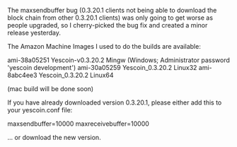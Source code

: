 The maxsendbuffer bug (0.3.20.1 clients not being able to download the block chain from other 0.3.20.1 clients) was only going to get
worse as people upgraded, so I cherry-picked the bug fix and created a minor release yesterday.

The Amazon Machine Images I used to do the builds are available:

  ami-38a05251   Yescoin-v0.3.20.2 Mingw    (Windows; Administrator password 'yescoin development')
  ami-30a05259   Yescoin_0.3.20.2 Linux32
  ami-8abc4ee3   Yescoin_0.3.20.2 Linux64

(mac build will be done soon)

If you have already downloaded version 0.3.20.1, please either add this to your yescoin.conf file:

  maxsendbuffer=10000
  maxreceivebuffer=10000

... or download the new version.
